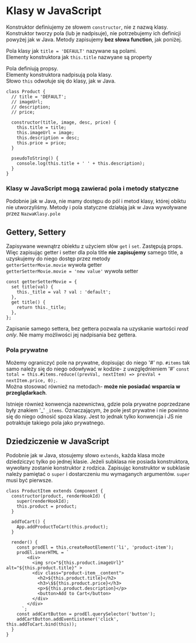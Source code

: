 # Klasy w JavaScript

Konstruktor definiujemy ze słowem `constructor`, nie z nazwą klasy. Konstruktor tworzy pola (lub je nadpisuje), nie potrzebujemy ich definicji powyżej jak w Java. Metody zapisujemy **bez słowa function**, jak poniżej.

Pola klasy jak `title = 'DEFAULT'` nazywane są polami.  
Elementy konstruktora jak `this.title` nazwyane są property
 
Pola definiują propsy.  
Elementy konstruktora nadpisują pola klasy.  
Słowo `this` odwołuje się do klasy, jak w Java.  

```
class Product {
  // title = 'DEFAULT';
  // imageUrl;
  // description;
  // price;

  constructor(title, image, desc, price) {
    this.title = title;
    this.imageUrl = image;
    this.description = desc;
    this.price = price;
  }

  pseudoToString() {
    console.log(this.title + ' ' + this.description);
  }
}

```

### Klasy w JavaScript mogą zawierać pola i metody statyczne
Podobnie jak w Java, nie mamy dostępu do pól i metod klasy, której obiktu nie utworzyliśmy. Metody i pola statyczne działają jak w Java wywoływane przez `NazwaKlasy.pole`

## Gettery, Settery
Zapisywane wewnątrz obiektu z użyciem słów `get` i `set`. Zastępują props. Więc zapisując getter i setter dla pola title **nie zapisujemy** samego title, a uzyskujemy do niego dostęp przez metody  
`getterSetterMovie.movie` wywoła getter  
`getterSetterMovie.movie = 'new value'` wywoła setter
```
const getterSetterMovie = {
  set title(val) {
    this._title = val ? val : 'default';
  },
  get title() {
    return this._title;
  },
};
```

Zapisanie samego settera, bez gettera pozwala na uzyskanie wartości *read only*. Nie mamy możliwości jej nadpisania bez gettera. 

### Pola prywatne
Możemy ograniczyć pole na prywatne, dopisując do niego '#' np. `#items` tak samo należy się do niego odowływać w kodzie- z uwzględnieniem '#' `const total = this.#items.reduce((prevVal, nextItem) => prevVal + nextItem.price, 0);`.  
Można stosować również na metodach- **może nie posiadać wsparcia w przeglądarkach**.  
  
Istnieje również konwencja nazewnictwa, gdzie pola prywatne poprzedzane były znakiem '_' `_items`. Oznaczającym, że pole jest prywatne i nie powinno się do niego odnosić spoza klasy. Jest to jednak tylko konwencja i JS nie potraktuje takiego pola jako prywatnego. 

## Dziedziczenie w JavaScript
Podobnie jak w Java, stosujemy słowo `extends`, każda klasa może dziedziczyc tylko po jednej klasie. Jeżeli subklasa nie posiada konstruktora, wywołany zostanie konstruktor z rodzica. Zapisując konstruktor w subklasie należy pamiętać o `super` i dostarczeniu mu wymaganych argumentów. `super` musi być pierwsze. 
```
class ProductItem extends Component {
  constructor(product, renderHookId) {
    super(renderHookId);
    this.product = product;
  }

  addToCart() {
    App.addProductToCart(this.product);
  }

  render() {
    const prodEl = this.createRootElement('li', 'product-item');
    prodEl.innerHTML = `
        <div>
          <img src="${this.product.imageUrl}" alt="${this.product.title}" >
          <div class="product-item__content">
            <h2>${this.product.title}</h2>
            <h3>\$${this.product.price}</h3>
            <p>${this.product.description}</p>
            <button>Add to Cart</button>
          </div>
        </div>
      `;
    const addCartButton = prodEl.querySelector('button');
    addCartButton.addEventListener('click', this.addToCart.bind(this));
  }
}
```

